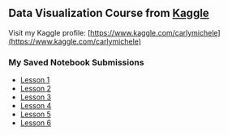 ## Data Visualization Course from [Kaggle](https://www.kaggle.com/learn/data-visualization)

Visit my Kaggle profile: [https://www.kaggle.com/carlymichele](https://www.kaggle.com/carlymichele)

### My Saved Notebook Submissions
 - [Lesson 1](https://github.com/prototyyype/kaggle-practice/blob/main/data-visualization/exercise-hello-seaborn.ipynb)
 - [Lesson 2](https://github.com/prototyyype/kaggle-practice/blob/main/data-visualization/exercise-line-charts.ipynbgi)
 - [Lesson 3](https://github.com/prototyyype/kaggle-practice/blob/main/data-visualization/exercise-bar-charts-and-heatmaps.ipynb)
 - [Lesson 4](https://github.com/prototyyype/kaggle-practice/blob/main/data-visualization/exercise-scatter-plots.ipynb)
 - [Lesson 5](https://github.com/prototyyype/kaggle-practice/blob/main/data-visualization/exercise-distributions.ipynb)
 - [Lesson 6](https://github.com/prototyyype/kaggle-practice/blob/main/data-visualization/exercise-choosing-plot-types-and-custom-styles.ipynb)
 <!-- - [Lesson 7]()
 - [Lesson 8]() -->
